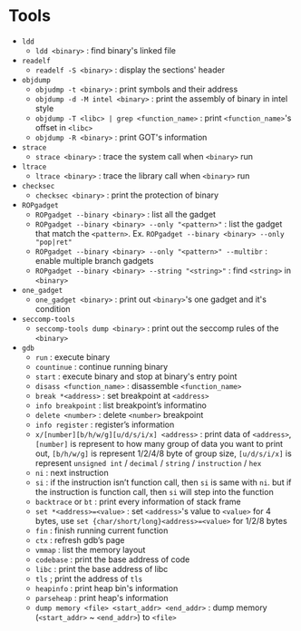 # Tools

- `ldd`
    - `ldd <binary>` : find binary's linked file
- `readelf`
    - `readelf -S <binary>` : display the sections' header
- `objdump`
    - `objudmp -t <binary>` : print symbols and their address
    - `objdump -d -M intel <binary>` : print the assembly of binary in intel style
    - `objdump -T <libc> | grep <function_name>` : print `<function_name>`'s offset in `<libc>`
    - `objdump -R <binary>` : print GOT's information
- `strace`
    - `strace <binary>` : trace the system call when `<binary>` run
- `ltrace`
    - `ltrace <binary>` : trace the library call when `<binary>` run
- `checksec`
    - `checksec <binary>` : print the protection of binary
- `ROPgadget`
    - `ROPgadget --binary <binary>` : list all the gadget
    - `ROPgadget --binary <binary> --only "<pattern>"` : list the gadget that match the `<pattern>`. Ex. `ROPgadget --binary <binary> --only "pop|ret"`
    - `ROPgadget --binary <binary> --only "<pattern>" --multibr` : enable multiple branch gadgets
    - `ROPgadget --binary <binary> --string "<string>"` : find `<string>` in `<binary>`
- `one_gadget`
  - `one_gadget <binary>` : print out `<binary>`'s one gadget and it's condition
- `seccomp-tools`
  - `seccomp-tools dump <binary>` : print out the seccomp rules of the `<binary>`
- `gdb`
    - `run` : execute binary
    - `countinue` : continue running binary
    - `start` : execute binary and stop at binary's entry point
    - `disass <function_name>` : disassemble `<function_name>`
    - `break *<address>` : set breakpoint at `<address>`
    - `info breakpoint` : list breakpoint’s informatino
    - `delete <number>` : delete `<number>` breakpoint
    - `info register` : register’s information
    - `x/[number][b/h/w/g][u/d/s/i/x] <address>` : print data of `<address>`, `[number]` is represent to how many group of data you want to print out, `[b/h/w/g]` is represent 1/2/4/8 byte of group size, `[u/d/s/i/x]` is represent `unsigned int` / `decimal` / `string` / `instruction` / `hex`
    - `ni` : next instruction
    - `si` : if the instruction isn’t function call, then `si` is same with `ni`. but if the instruction is function call, then `si` will step into the function
    - `backtrace` or `bt` : print every information of stack frame
    - `set *<address>=<value>` : set `<address>`'s value to `<value>` for 4 bytes, use `set {char/short/long}<address>=<value>` for 1/2/8 bytes
    - `fin` : finish running current function
    - `ctx` : refresh gdb’s page
    - `vmmap` : list the memory layout
    - `codebase` : print the base address of code
    - `libc` : print the base address of libc
    - `tls` ; print the address of `tls`
    - `heapinfo` : print heap bin's information
    - `parseheap` : print heap's information
    - `dump memory <file> <start_addr> <end_addr>` : dump memory (`<start_addr>` ~ `<end_addr>`) to `<file>`
